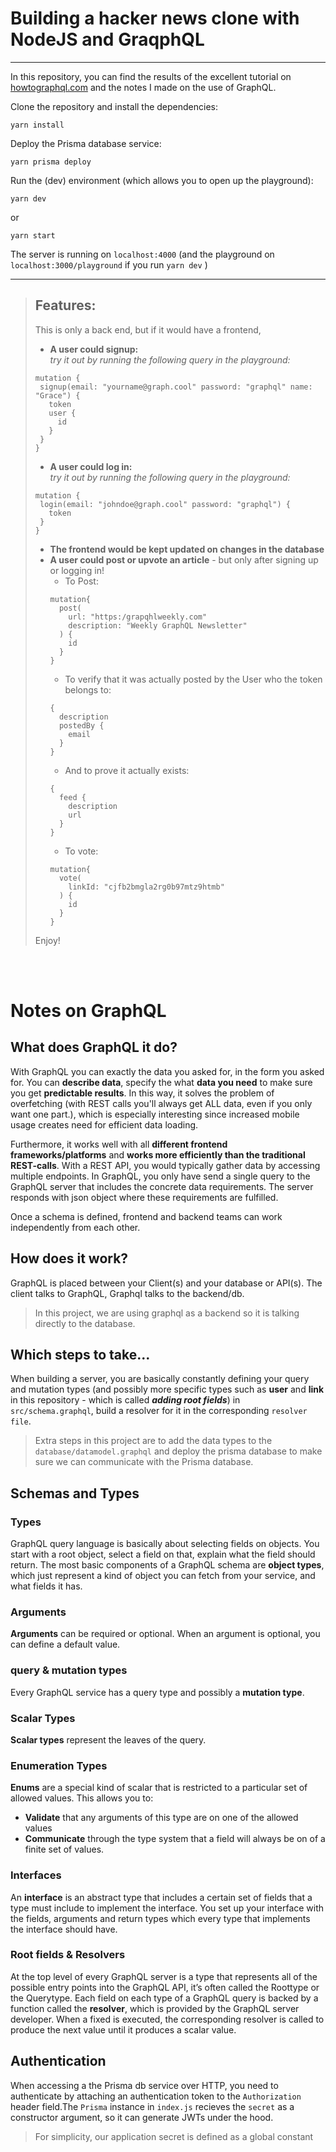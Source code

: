 # Building a hacker news clone with NodeJS and GraqphQL

<hr/>

In this repository, you can find the results of the excellent tutorial on [howtographql.com](https://www.howtographql.com/graphql-js/) and the notes I made on the use of GraphQL.

Clone the repository and install the dependencies:
```
yarn install
```
Deploy the Prisma database service:
```
yarn prisma deploy
```
Run the (dev) environment (which allows you to open up the playground):

```
yarn dev
```
or
```
yarn start
```

The server is running on `localhost:4000` (and the playground on `localhost:3000/playground` if you run `yarn dev`  )
<hr/>

> ## Features:
> This is only a back end, but if it would have a frontend, 
> - **A user could signup:**<br/>
>_try it out by running the following query in the playground:_
> ```
>mutation {
>  signup(email: "yourname@graph.cool" password: "graphql" name: "Grace") {
>    token
>    user {
>      id
>    }
>  }
>}
>```
> 
> - **A user could log in:**<br/>
>_try it out by running the following query in the playground:_
> ```
>mutation {
>  login(email: "johndoe@graph.cool" password: "graphql") {
>    token
>  }
>}
>```
> - **The frontend would be kept updated on changes in the database**
> - **A user could post or upvote an article** - but only after signing up or logging in!<br/>
>   - To Post:
>   ```
>   mutation{
>     post(
>       url: "https:/grapqhlweekly.com"
>       description: "Weekly GraphQL Newsletter"
>     ) {
>       id
>     }
>   }
>   ```
>   - To verify that it was actually posted by the User who the token belongs to:
>   ```
>   {
>     description
>     postedBy {
>       email
>     }
>   }
>   ```
>   - And to prove it actually exists:
>   ```
>   {
>     feed {
>       description
>       url
>     }
>   }
>   ```
>   - To vote:
>   ```
>   mutation{
>     vote(
>       linkId: "cjfb2bmgla2rg0b97mtz9htmb"
>     ) {
>       id
>     }
>   }
>   ```
>
> Enjoy!

<br/><br/>

# Notes on GraphQL

## What does GraphQL it do?
With GraphQL you can exactly the data you asked for, in the form you asked for. You can **describe data**, specify the what **data you need** to make sure you get **predictable results**. In this way, it solves the problem of overfetching (with REST calls you'll always get ALL data, even if you only want one part.), which is especially interesting since increased mobile usage creates need for efficient data loading.

Furthermore, it works well with all **different frontend frameworks/platforms** and **works more efficiently than the traditional REST-calls**. With a REST API, you would typically gather data by accessing multiple endpoints. In GraphQL, you only have send a single query to the GraphQL server that includes the concrete data requirements. The server responds with json object where these requirements are fulfilled.

Once a schema is defined, frontend and backend teams can work independently from each other.

## How does it work?

GraphQL is placed between your Client(s) and your database or API(s). The client talks to GraphQL, Graphql talks to the backend/db.

> In this project, we are using graphql as a backend so it is talking directly to the database.

## Which steps to take...
When building a server, you are basically constantly defining your query and mutation types (and possibly more specific types such as **user** and **link** in this repository - which is called **_adding root fields_**) in `src/schema.graphql`, build a resolver for it in the corresponding `resolver file`.

> Extra steps in this project are to add the data types to the `database/datamodel.graphql` and deploy the prisma database to make sure we can communicate with the Prisma database.

## Schemas and Types

### Types
 GraphQL query language is basically about selecting fields on objects. You start with a root object, select a field on that, explain what the field should return.
The most basic components of a GraphQL schema are **object types**, which just represent a kind of object you can fetch from your service, and what fields it has.

### Arguments
**Arguments** can be required or optional. When an argument is optional, you can define a default value.

### query & mutation types
Every GraphQL service has a query type and possibly a **mutation type**. 

### Scalar Types
**Scalar types** represent the  leaves of the query.

### Enumeration Types
**Enums** are a special kind of scalar that is restricted to a particular set of allowed values. This allows you to:
* **Validate** that any arguments of this type are on one of the allowed values
* **Communicate** through the type system that a field will always be on of a finite set of values.

### Interfaces

An **interface** is an abstract type that includes a certain set of fields that a type must include to implement the interface.
You set up your interface with the fields, arguments and return types which every type that implements the interface should have.

### Root fields & Resolvers
At the top level of every GraphQL server is a type that represents all of the possible entry points into the GraphQL API, it’s often called the Roottype or the Querytype.
Each field on each type of a GraphQL query is backed by a function called the **resolver**, which is provided by the GraphQL server developer. When a fixed is executed, the corresponding resolver is called to produce the next value until it produces a scalar value.

## Authentication
When accessing a the Prisma db service over HTTP, you need to authenticate by attaching an authentication token to the `Authorization` header field.The `Prisma` instance in `index.js` recieves the `secret` as a constructor argument, so it can generate JWTs under the hood.

> For simplicity, our application secret is defined as a global constant

